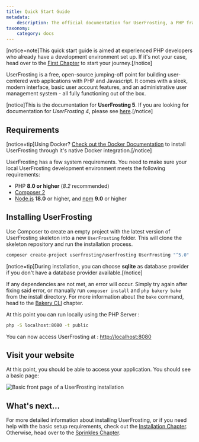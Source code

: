 ```yaml
---
title: Quick Start Guide
metadata:
    description: The official documentation for UserFrosting, a PHP framework and full-featured user management application.
taxonomy:
    category: docs
---
```


[notice=note]This quick start guide is aimed at experienced PHP developers who already have a development environment set up. If it's not your case, head over to the [First Chapter](/background) to start your journey.[/notice]

UserFrosting is a free, open-source jumping-off point for building user-centered web applications with PHP and Javascript. It comes with a sleek, modern interface, basic user account features, and an administrative user management system - all fully functioning out of the box.

[notice]This is the documentation for **UserFrosting 5**. If you are looking for documentation for _UserFrosting 4_, please see [here](https://learn.userfrosting.com/4.6/).[/notice]

## Requirements

[notice=tip]Using Docker? [Check out the Docker Documentation](/installation/environment/docker) to install UserFrosting through it's native Docker integration.[/notice]

UserFrosting has a few system requirements. You need to make sure your local UserFrosting development environment meets the following requirements:

- PHP **8.0 or higher** (*8.2* recommended)
- [Composer 2](https://getcomposer.org/)
- [Node.js](https://nodejs.org/en/) **18.0** or higher, and [npm](https://www.npmjs.com) **9.0** or higher

## Installing UserFrosting

Use Composer to create an empty project with the latest version of UserFrosting skeleton into a new `UserFrosting` folder. This will clone the skeleton repository and run the installation process.

```bash
composer create-project userfrosting/userfrosting UserFrosting "^5.0"
```

[notice=tip]During installation, you can choose **sqlite** as database provider if you don't have a database provider available.[/notice]

If any dependencies are not met, an error will occur. Simply try again after fixing said error, or manually run `composer install` and `php bakery bake` from the install directory. For more information about the `bake` command, head to the [Bakery CLI](/cli) chapter.

At this point you can run locally using the PHP Server : 

```bash
php -S localhost:8080 -t public
```

You can now access UserFrosting at : [http://localhost:8080](http://localhost:8080)

## Visit your website

At this point, you should be able to access your application. You should see a basic page:

![Basic front page of a UserFrosting installation](/images/front-page.png)

## What's next...

For more detailed information about installing UserFrosting, or if you need help with the basic setup requirements, check out the [Installation Chapter](/installation). Otherwise, head over to the [Sprinkles Chapter](/sprinkles).
